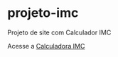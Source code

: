 # projeto-imc
 Projeto de site com Calculador IMC

 <p>Acesse a <a href="https://edmilsondmx.github.io/projeto-imc/" target="_blank">Calculadora IMC</a></p>
